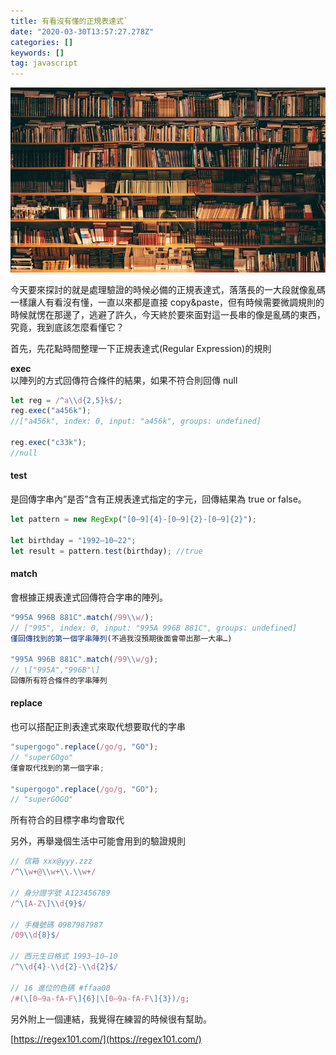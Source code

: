```yaml
---
title: 有看沒有懂的正規表達式`
date: "2020-03-30T13:57:27.278Z"
categories: []
keywords: []
tag: javascript
---
```


![](/img/1__H2ZxGrI__8XZHoS5Df40i1Q.jpeg)

今天要來探討的就是處理驗證的時候必備的正規表達式，落落長的一大段就像亂碼一樣讓人有看沒有懂，一直以來都是直接 copy&paste，但有時候需要微調規則的時候就愣在那邊了，逃避了許久，今天終於要來面對這一長串的像是亂碼的東西，究竟，我到底該怎麼看懂它？

首先，先花點時間整理一下正規表達式(Regular Expression)的規則

**exec**  
以陣列的方式回傳符合條件的結果，如果不符合則回傳 null

```javascript
let reg = /^a\\d{2,5}k$/;
reg.exec("a456k");
//["a456k", index: 0, input: "a456k", groups: undefined]

reg.exec("c33k");
//null
```

#### test

是回傳字串內”是否”含有正規表達式指定的字元，回傳結果為 true or false。

```javascript
let pattern = new RegExp("[0–9]{4}-[0–9]{2}-[0–9]{2}");

let birthday = "1992–10–22";
let result = pattern.test(birthday); //true
```

#### match

會根據正規表達式回傳符合字串的陣列。

```javascript
"995A 996B 881C".match(/99\\w/);
// ["995", index: 0, input: "995A 996B 881C", groups: undefined]
僅回傳找到的第一個字串陣列(不過我沒預期後面會帶出那一大串…)

"995A 996B 881C".match(/99\\w/g);
// \["995A","996B"\]
回傳所有符合條件的字串陣列
```

#### replace

也可以搭配正則表達式來取代想要取代的字串

```javascript
"supergogo".replace(/go/g, "GO");
// "superGOgo"
僅會取代找到的第一個字串;

"supergogo".replace(/go/g, "GO");
// "superGOGO"
```

所有符合的目標字串均會取代

另外，再舉幾個生活中可能會用到的驗證規則

```javascript
// 信箱 xxx@yyy.zzz
/^\\w+@\\w+\\.\\w+/

// 身分證字號 A123456789
/^\[A-Z\]\\d{9}$/

// 手機號碼 0987987987
/09\\d{8}$/

// 西元生日格式 1993–10–10
/^\\d{4}-\\d{2}-\\d{2}$/

// 16 進位的色碼 #ffaa00
/#(\[0–9a-fA-F\]{6}|\[0–9a-fA-F\]{3})/g;
```

另外附上一個連結，我覺得在練習的時候很有幫助。

[https://regex101.com/](https://regex101.com/)

